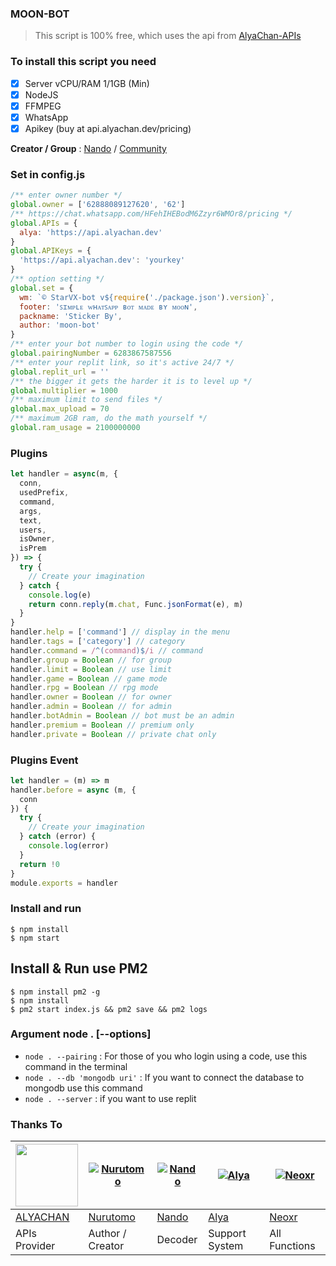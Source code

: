 ### MOON-BOT
> This script is 100% free, which uses the api from [AlyaChan-APIs](https://chat.whatsapp.com/HFehIHEBodM6Zzyr6WMOr8)

### To install this script you need
- [x] Server vCPU/RAM 1/1GB (Min)
- [x] NodeJS
- [x] FFMPEG
- [x] WhatsApp 
- [x] Apikey (buy at api.alyachan.dev/pricing)

**Creator / Group** : [Nando](https://wa.me/62888089127620) / [Community](https://chat.whatsapp.com/G57unQZ7saFIq2rdpVw0Tu)

### Set in config.js
```Javascript
/** enter owner number */
global.owner = ['62888089127620', '62']
/** https://chat.whatsapp.com/HFehIHEBodM6Zzyr6WMOr8/pricing */
global.APIs = {
  alya: 'https://api.alyachan.dev'
}
global.APIKeys = {
  'https://api.alyachan.dev': 'yourkey'
}
/** option setting */
global.set = {
  wm: `© StarVX-bot v${require('./package.json').version}`,
  footer: 'ꜱɪᴍᴘʟᴇ ᴡʜᴀᴛꜱᴀᴘᴘ ʙᴏᴛ ᴍᴀᴅᴇ ʙʏ ᴍᴏᴏɴ',
  packname: 'Sticker By',
  author: 'moon-bot'
}
/** enter your bot number to login using the code */
global.pairingNumber = 6283867587556
/** enter your replit link, so it's active 24/7 */
global.replit_url = ''
/** the bigger it gets the harder it is to level up */
global.multiplier = 1000
/** maximum limit to send files */
global.max_upload = 70
/** maximum 2GB ram, do the math yourself */
global.ram_usage = 2100000000
```

### Plugins
```Javascript
let handler = async(m, {
  conn,
  usedPrefix,
  command,
  args,
  text,
  users,
  isOwner,
  isPrem
}) => {
  try {
    // Create your imagination
  } catch {
    console.log(e)
    return conn.reply(m.chat, Func.jsonFormat(e), m)
  }
}
handler.help = ['command'] // display in the menu
handler.tags = ['category'] // category
handler.command = /^(command)$/i // command
handler.group = Boolean // for group
handler.limit = Boolean // use limit
handler.game = Boolean // game mode
handler.rpg = Boolean // rpg mode
handler.owner = Boolean // for owner
handler.admin = Boolean // for admin
handler.botAdmin = Boolean // bot must be an admin
handler.premium = Boolean // premium only
handler.private = Boolean // private chat only
```

### Plugins Event
```Javascript
let handler = (m) => m
handler.before = async (m, {
  conn
}) {
  try {
    // Create your imagination
  } catch (error) {
    console.log(error)
  }
  return !0
}
module.exports = handler
```

### Install and run
```
$ npm install
$ npm start
```

## Install & Run use PM2

```
$ npm install pm2 -g
$ npm install
$ pm2 start index.js && pm2 save && pm2 logs
```

### Argument node . [--options]

+ ``` node . --pairing ``` : For those of you who login using a code, use this command in the terminal
+ ``` node . --db 'mongodb uri' ``` : If you want to connect the database to mongodb use this command
+ ``` node . --server ``` : if you want to use replit

### Thanks To
<a href="https://api.alyachan.dev"><img src="https://telegra.ph/file/8ee315efa49035e1c5e94.jpg" width="100" height="100"></a> | [![Nurutomo](https://github.com/Nurutomo.png?size=100)](https://github.com/Nurutomo) | [![Nando](https://github.com/rifnd.png?size=100)](https://github.com/rifnd) | [![Alya](https://github.com/alya-tok.png?size=100)](https://github.com/alya-tok) | [![Neoxr](https://github.com/neoxr.png?size=100)](https://github.com/neoxr)
----|----|----|----|----
[ALYACHAN](https://api.alyachan.dev/) | [Nurutomo](https://github.com/Nurutomo) | [Nando](https://github.com/rifnd) | [Alya](https://github.com/alya-tok) | [Neoxr](https://github.com/neoxr)
APIs Provider | Author / Creator | Decoder | Support System | All Functions